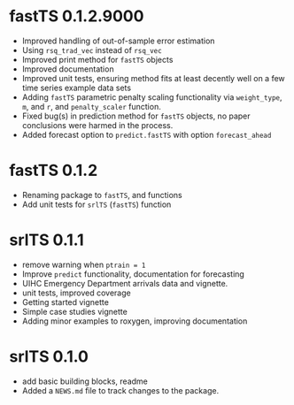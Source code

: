 # fastTS 0.1.2.9000

- Improved handling of out-of-sample error estimation
- Using `rsq_trad_vec` instead of `rsq_vec`
- Improved print method for `fastTS` objects
- Improved documentation
- Improved unit tests, ensuring method fits at least decently well on 
  a few time series example data sets
- Adding `fastTS` parametric penalty scaling functionality via `weight_type`, 
  `m`, and `r`, and `penalty_scaler` function. 
- Fixed bug(s) in prediction method for `fastTS` objects, 
  no paper conclusions were harmed in the process.
- Added forecast option to `predict.fastTS` with option `forecast_ahead`

# fastTS 0.1.2

- Renaming package to `fastTS`, and functions
- Add unit tests for `srlTS` (`fastTS`) function

# srlTS 0.1.1

- remove warning when `ptrain = 1`
- Improve `predict` functionality, documentation for forecasting
- UIHC Emergency Department arrivals data and vignette. 
- unit tests, improved coverage
- Getting started vignette
- Simple case studies vignette
- Adding minor examples to roxygen, improving documentation

# srlTS 0.1.0

- add basic building blocks, readme
- Added a `NEWS.md` file to track changes to the package.
